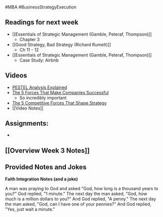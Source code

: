 #MBA #BusinessStrategyExecution
## Readings for next week
- [[Essentials of Strategic Management (Gamble, Peteraf, Thompson)]]
	- Chapter 3
- [[Good Strategy, Bad Strategy (Richard Rumelt)]]
	- Ch 11 - 12
- [[Essentials of Strategic Management (Gamble, Peteraf, Thompson)]]
	- Case Study: Airbnb

## Videos
- [PESTEL Analysis Explained](https://www.youtube.com/watch?v=bYn4CyL3r5w)
- [The 5 Forces That Make Companies Successful](https://www.youtube.com/watch?v=XCWHSeDU-zk)
	- So incredibly important
- [The 5 Competitive Forces That Shape Strategy](https://www.youtube.com/watch?v=mYF2_FBCvXw&t=31s)
- [[Video Notes]]

## Assignments:
- 

## [[Overview Week 3 Notes]]

## Provided Notes and Jokes
**Faith Integration Notes (and a joke)**

A man was praying to God and asked "God, how long is a thousand years to you?" God replied, "1 minute." The next day the man asked, "God, how much is a million dollars to you?" And God replied, "A penny." The next day the man asked, "God, can I have one of your pennies?" And God replied, "Yes, just wait a minute."